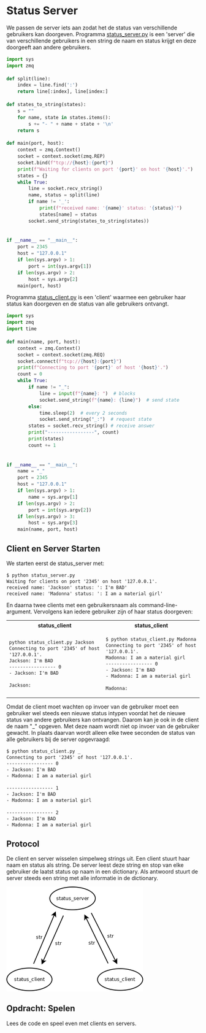 # Status Server

We passen de server iets aan zodat het de status van verschillende
gebruikers kan doorgeven. Programma
[status_server.py](status_server.py) is een 'server' die van
verschillende gebruikers in een string de naam en status krijgt en
deze doorgeeft aan andere gebruikers.

```python
import sys
import zmq
    
def split(line):
    index = line.find(':')
    return line[:index], line[index:]
    
def states_to_string(states):
    s = ""
    for name, state in states.items():
        s += "- " + name + state + '\n'
    return s
    
def main(port, host):
    context = zmq.Context()
    socket = context.socket(zmq.REP)
    socket.bind(f"tcp://{host}:{port}")
    print(f"Waiting for clients on port '{port}' on host '{host}'.")
    states = {}
    while True:
        line = socket.recv_string()
        name, status = split(line)
        if name != '_':
            print(f"received name: '{name}' status: '{status}'")
            states[name] = status
        socket.send_string(states_to_string(states))
    
    
if __name__ == "__main__":
    port = 2345
    host = "127.0.0.1"
    if len(sys.argv) > 1:
        port = int(sys.argv[1])
    if len(sys.argv) > 2:
        host = sys.argv[2]
    main(port, host)
```

Programma [status_client.py](status_client.py) is een 'client' waarmee
een gebruiker haar status kan doorgeven en de status van alle
gebruikers ontvangt.

```python
import sys
import zmq
import time
    
def main(name, port, host):
    context = zmq.Context()
    socket = context.socket(zmq.REQ)
    socket.connect(f"tcp://{host}:{port}")
    print(f"Connecting to port '{port}' of host '{host}'.")
    count = 0
    while True:
        if name != "_":
            line = input(f"{name}: ")  # blocks
            socket.send_string(f"{name}: {line}")  # send state
        else:
            time.sleep(2)  # every 2 seconds
            socket.send_string("_:")  # request state
        states = socket.recv_string() # receive answer
        print("-----------------", count)
        print(states)
        count += 1


if __name__ == "__main__":
    name = "_"
    port = 2345
    host = "127.0.0.1"
    if len(sys.argv) > 1:
        name = sys.argv[1]
    if len(sys.argv) > 2:
        port = int(sys.argv[2])
    if len(sys.argv) > 3:
        host = sys.argv[3]
    main(name, port, host)
```

## Client en Server Starten

We starten eerst de status_server met:

```console
$ python status_server.py 
Waiting for clients on port '2345' on host '127.0.0.1'.
received name: 'Jackson' status: ': I'm BAD'
received name: 'Madonna' status: ': I am a material girl'
```

En daarna twee clients met een gebruikersnaam als
command-line-argument. Vervolgens kan iedere gebruiker zijn of haar
status doorgeven:

<table>
<tr>
<th>status_client</th>
<th>status_client</th>
</tr>
<tr>
<td>
  
```console
python status_client.py Jackson 
Connecting to port '2345' of host '127.0.0.1'.
Jackson: I'm BAD 
----------------- 0
- Jackson: I'm BAD

Jackson: 
```

</td>
<td>

```console
$ python status_client.py Madonna
Connecting to port '2345' of host '127.0.0.1'.
Madonna: I am a material girl
----------------- 0
- Jackson: I'm BAD
- Madonna: I am a material girl

Madonna: 
```

</td>
</tr>
</table>

Omdat de client moet wachten op invoer van de gebruiker moet een
gebruiker wel steeds een nieuwe status intypen voordat het de nieuwe
status van andere gebruikers kan ontvangen. Daarom kan je ook in de
client de naam "_" opgeven. Met deze naam wordt niet op invoer van de
gebruiker gewacht. In plaats daarvan wordt alleen elke twee seconden
de status van alle gebruikers bij de server opgevraagd:

```console
$ python status_client.py _
Connecting to port '2345' of host '127.0.0.1'.
----------------- 0
- Jackson: I'm BAD
- Madonna: I am a material girl

----------------- 1
- Jackson: I'm BAD
- Madonna: I am a material girl

----------------- 2
- Jackson: I'm BAD
- Madonna: I am a material girl
```

## Protocol

De client en server wisselen simpelweg strings uit. Een client stuurt
haar naam en status als string. De server leest deze string en stop
van elke gebruiker de laatst status op naam in een dictionary. Als
antwoord stuurt de server steeds een string met alle informatie in de
dictionary.

![status_server.png](status_server.png)

## Opdracht: Spelen

Lees de code en speel even met clients en servers.
